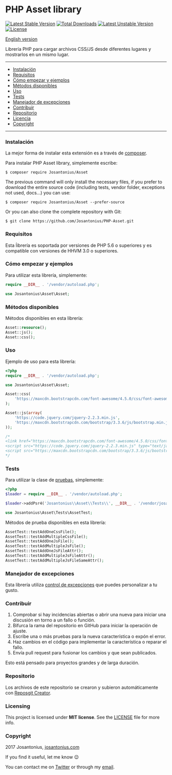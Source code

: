 # PHP Asset library

[![Latest Stable Version](https://poser.pugx.org/josantonius/asset/v/stable)](https://packagist.org/packages/josantonius/asset) [![Total Downloads](https://poser.pugx.org/josantonius/asset/downloads)](https://packagist.org/packages/josantonius/asset) [![Latest Unstable Version](https://poser.pugx.org/josantonius/asset/v/unstable)](https://packagist.org/packages/josantonius/asset) [![License](https://poser.pugx.org/josantonius/asset/license)](https://packagist.org/packages/josantonius/asset)

[English version](README.md)

Librería PHP para cargar archivos CSS/JS desde diferentes lugares y mostrarlos en un mismo lugar.

---

- [Instalación](#instalación)
- [Requisitos](#requisitos)
- [Cómo empezar y ejemplos](#cómo-empezar-y-ejemplos)
- [Métodos disponibles](#métodos-disponibles)
- [Uso](#uso)
- [Tests](#tests)
- [Manejador de excepciones](#manejador-de-excepciones)
- [Contribuir](#contribuir)
- [Repositorio](#repositorio)
- [Licencia](#licencia)
- [Copyright](#copyright)

---

### Instalación 

La mejor forma de instalar esta extensión es a través de [composer](http://getcomposer.org/download/).

Para instalar PHP Asset library, simplemente escribe:

    $ composer require Josantonius/Asset

The previous command will only install the necessary files, if you prefer to download the entire source code (including tests, vendor folder, exceptions not used, docs...) you can use:

    $ composer require Josantonius/Asset --prefer-source

Or you can also clone the complete repository with Git:

	$ git clone https://github.com/Josantonius/PHP-Asset.git

### Requisitos

Esta ĺibrería es soportada por versiones de PHP 5.6 o superiores y es compatible con versiones de HHVM 3.0 o superiores.

### Cómo empezar y ejemplos

Para utilizar esta librería, simplemente:

```php
require __DIR__ . '/vendor/autoload.php';

use Josantonius\Asset\Asset;
```
### Métodos disponibles

Métodos disponibles en esta librería:

```php
Asset::resource();
Asset::js();
Asset::css();
```
### Uso

Ejemplo de uso para esta librería:

```php
<?php
require __DIR__ . '/vendor/autoload.php';

use Josantonius\Asset\Asset;

Asset::css(
    'https://maxcdn.bootstrapcdn.com/font-awesome/4.5.0/css/font-awesome.min.css'
);

Asset::js(array(
    'https://code.jquery.com/jquery-2.2.3.min.js',
    'https://maxcdn.bootstrapcdn.com/bootstrap/3.3.6/js/bootstrap.min.js'
));

/* 
<link href="https://maxcdn.bootstrapcdn.com/font-awesome/4.5.0/css/font-awesome.min.css" rel="stylesheet" type="text/css">
<script src="https://code.jquery.com/jquery-2.2.3.min.js" type="text/javascript"></script>
<script src="https://maxcdn.bootstrapcdn.com/bootstrap/3.3.6/js/bootstrap.min.js" type="text/javascript"></script>
*/
```

### Tests 

Para utilizar la clase de [pruebas](tests), simplemente:

```php
<?php
$loader = require __DIR__ . '/vendor/autoload.php';

$loader->addPsr4('Josantonius\\Asset\\Tests\\', __DIR__ . '/vendor/josantonius/asset/tests');

use Josantonius\Asset\Tests\AssetTest;
```
Métodos de prueba disponibles en esta librería:

```php
AssetTest::testAddOneCssFile();
AssetTest::testAddMultipleCssFile();
AssetTest::testAddOneJsFile();
AssetTest::testAddMultipleJsFile();
AssetTest::testAddOneJsFileAttr();
AssetTest::testAddMultipleJsFileAttr();
AssetTest::testAddMultipleJsFileSameAttr();
```

### Manejador de excepciones

Esta librería utiliza [control de excepciones](src/Exception) que puedes personalizar a tu gusto.
### Contribuir
1. Comprobar si hay incidencias abiertas o abrir una nueva para iniciar una discusión en torno a un fallo o función.
1. Bifurca la rama del repositorio en GitHub para iniciar la operación de ajuste.
1. Escribe una o más pruebas para la nueva característica o expón el error.
1. Haz cambios en el código para implementar la característica o reparar el fallo.
1. Envía pull request para fusionar los cambios y que sean publicados.

Esto está pensado para proyectos grandes y de larga duración.

### Repositorio

Los archivos de este repositorio se crearon y subieron automáticamente con [Reposgit Creator](https://github.com/Josantonius/BASH-Reposgit).

### Licensing

This project is licensed under **MIT license**. See the [LICENSE](LICENSE) file for more info.

### Copyright

2017 Josantonius, [josantonius.com](https://josantonius.com/)

If you find it useful, let me know :wink:

You can contact me on [Twitter](https://twitter.com/Josantonius) or through my [email](mailto:hello@josantonius.com).